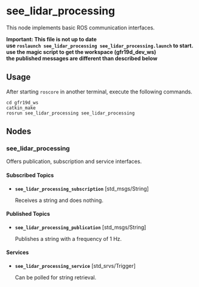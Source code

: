 # see_lidar_processing

This node implements basic ROS communication interfaces.

**Important: This file is not up to date**\
**use `roslaunch see_lidar_processing see_lidar_processing.launch` to start.**\
**use the magic script to get the workspace (gfr19d_dev_ws)**\
**the published messages are different than described below**

## Usage

After starting `roscore` in another terminal, execute the following commands.

  `cd gfr19d_ws`\
  `catkin_make`\
  `rosrun see_lidar_processing see_lidar_processing`

## Nodes

### see_lidar_processing

Offers publication, subscription and service interfaces.

#### Subscribed Topics

* **`see_lidar_processing_subscription`** [std_msgs/String]

  Receives a string and does nothing.

#### Published Topics

* **`see_lidar_processing_publication`** [std_msgs/String]

  Publishes a string with a frequency of 1 Hz.

#### Services

* **`see_lidar_processing_service`** [std_srvs/Trigger]

  Can be polled for string retrieval.
